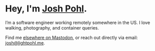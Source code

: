 # Hey, I'm [Josh Pohl](https://www.lightpohl.me).

I’m a software engineer working remotely somewhere in the US. I love walking, photography, and container queries.

Find me [elsewhere on Mastodon](https://mastodon.social/@lightpohl), or reach out directly via email: [josh@lightpohl.me](mailto:josh@lightpohl.me).
